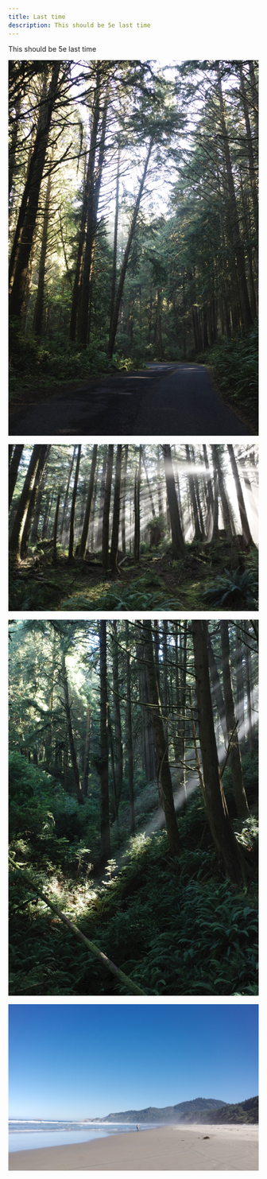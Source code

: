 ```yaml
---
title: Last time
description: This should be 5e last time
---
```


This should be 5e last time


![](images/R005865.jpeg)


![](images/R005869.jpeg)


![](images/R005877.jpeg)


![](images/R005889.jpeg)